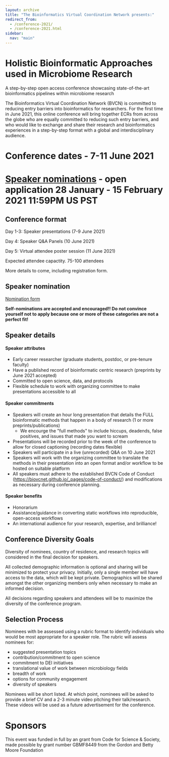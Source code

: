 ```yaml
---
layout: archive
title: "The Bioinformatics Virtual Coordination Network presents:"
redirect_from: 
  - /conference-2021/
  - /conference-2021.html
sidebar:
  nav: "main"
---
```


# Holistic Bioinformatic Approaches used in Microbiome Research
 A step-by-step open access conference showcasing state-of-the-art bioinformatics pipelines within microbiome research
 
The Bioinformatics Virtual Coordination Network (BVCN) is committed to reducing entry barriers into bioinformatics for researchers. For the first time in June 2021, this online conference will bring together ECRs from across the globe who are equally committed to reducing such entry barriers, and who would like to exchange and share their research and bioinformatics experiences in a step-by-step format with a global and interdisciplinary audience.
 
# Conference dates - 7-11 June 2021
# [Speaker nominations]() - open application 28 January - 15 February 2021 11:59PM US PST

## Conference format
Day 1-3: Speaker presentations (7-9 June 2021)

Day 4: Speaker Q&A Panels (10 June 2021)

Day 5: Virtual attendee poster session (11 June 2021)

Expected attendee capactity. 75-100 attendees

More details to come, including registration form.

## Speaker nomination

[Nomination form]()

**Self-nominations are accepted and encouraged!! Do not convince yourself not to apply because one or more of these categories are not a perfect fit!**

## Speaker details

#### Speaker attributes
- Early career researcher (graduate students, postdoc, or pre-tenure faculty)
- Have a published record of bioinformatic centric research (preprints by June 2021 accepted) 
- Committed to open science, data, and protocols 
- Flexible schedule to work with organizing committee to make presentations accessible to all

#### Speaker commitments

* Speakers will create an hour long presentation that details the FULL bioinformatic methods that happen in a body of research (1 or more preprints/publications) 
  * We encourge the "full methods" to include hiccups, deadends, false positives, and issues that made you want to scream 
* Presentations will be recorded prior to the week of the conference to allow for closed captioning (recording dates flexible)
* Speakers will participate in a live (unrecorded) Q&A on 10 June 2021
* Speakers will work with the organizing committee to translate the methods in their presentation into an open format and/or workflow to be hosted on suitable platform
* All speakers must adhere to the established BVCN Code of Conduct (https://biovcnet.github.io/_pages/code-of-conduct/) and modifications as necessary during conference planning.

#### Speaker benefits

* Honorarium
* Assistance/guidance in converting static workflows into reproducible, open-access workflows
* An international audience for your research, expertise, and brilliance!

## Conference Diversity Goals

Diversity of nominees, country of residence, and research topics will considered in the final decision for speakers.

All collected demographic information is optional and sharing will be minimized to protect your privacy. Initially, only a single member will have access to the data, which will be kept private. Demographics will be shared amongst the other organizing members only when necessary to make an informed decision.

All decisions regarding speakers and attendees will be to maximize the diversity of the conference program.

## Selection Process

Nominees with be assessed using a rubric format to identify individuals who would be most appropriate for a speaker role. The rubric will assess nominees for:

* suggested presentation topics
* contribution/commitment to open science
* commitment to DEI initiatives
* translational value of work between microbiology fields
* breadth of work
* options for community engagement
* diversity of speakers

Nominees will be short listed. At which point, nominees will be asked to provide a brief CV and a 2-3 minute video pitching their talk/research. These videos will be used as a future advertisement for the conference.


# Sponsors

This event was funded in full by an grant from Code for Science & Society, made possible by grant number GBMF8449 from the Gordon and Betty Moore Foundation
